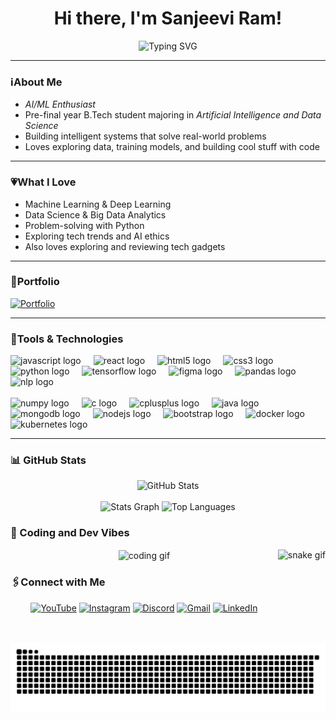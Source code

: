 <h1 align="center">Hi there, I'm <span id="name">Sanjeevi Ram</span>!</h1>

<p align="center">
  <img src="https://readme-typing-svg.demolab.com?font=Fira+Code&size=22&pause=1000&center=true&width=435&lines=B.Tech+in+AI+%26+Data+Science;Passionate+about+AI+%7C+ML+%7C+Data+Science;Future+AI+Engineer+in+the+making!" alt="Typing SVG" />
</p>

---

### ℹ️About Me

- *AI/ML Enthusiast*  
- Pre-final year B.Tech student majoring in *Artificial Intelligence and Data Science*  
- Building intelligent systems that solve real-world problems  
- Loves exploring data, training models, and building cool stuff with code  

---

### 💗What I Love

- Machine Learning & Deep Learning  
- Data Science & Big Data Analytics  
- Problem-solving with Python  
- Exploring tech trends and AI ethics
- Also loves exploring and reviewing tech gadgets  

---

### 👔Portfolio
 
<a href="https://yourportfolio.com">
  <img src="https://img.shields.io/static/v1?message=Portfolio&logo=Firefox&label=&color=4B0082&logoColor=white&labelColor=&style=for-the-badge" height="40" alt="Portfolio" />
</a> 

---

### 🔧Tools & Technologies

<div align="left">
  <!-- Row 1 -->
  <img src="https://cdn.jsdelivr.net/gh/devicons/devicon/icons/javascript/javascript-original.svg" height="30" alt="javascript logo" />
  <img width="12" />
  <img src="https://cdn.jsdelivr.net/gh/devicons/devicon/icons/react/react-original.svg" height="30" alt="react logo" />
  <img width="12" />
  <img src="https://cdn.jsdelivr.net/gh/devicons/devicon/icons/html5/html5-original.svg" height="30" alt="html5 logo" />
  <img width="12" />
  <img src="https://cdn.jsdelivr.net/gh/devicons/devicon/icons/css3/css3-original.svg" height="30" alt="css3 logo" />
  <img width="12" />
  <img src="https://cdn.jsdelivr.net/gh/devicons/devicon/icons/python/python-original.svg" height="30" alt="python logo" />
  <img width="12" />
  <img src="https://cdn.jsdelivr.net/gh/devicons/devicon/icons/tensorflow/tensorflow-original.svg" height="30" alt="tensorflow logo" />
  <img width="12" />
  <img src="https://cdn.jsdelivr.net/gh/devicons/devicon/icons/figma/figma-original.svg" height="30" alt="figma logo" />
  <img width="12" />
  <img src="https://cdn.jsdelivr.net/gh/devicons/devicon/icons/pandas/pandas-original.svg" height="30" alt="pandas logo" />
  <img width="12" />
  <img src="https://img.icons8.com/fluency/48/000000/ai.png" height="30" alt="nlp logo" />
</div>

<br/>

<div align="left">
  <!-- Row 2 -->
  <img src="https://cdn.jsdelivr.net/gh/devicons/devicon/icons/numpy/numpy-original.svg" height="30" alt="numpy logo" />
  <img width="12" />
  <img src="https://cdn.jsdelivr.net/gh/devicons/devicon/icons/c/c-original.svg" height="30" alt="c logo" />
  <img width="12" />
  <img src="https://cdn.jsdelivr.net/gh/devicons/devicon/icons/cplusplus/cplusplus-original.svg" height="30" alt="cplusplus logo" />
  <img width="12" />
  <img src="https://cdn.jsdelivr.net/gh/devicons/devicon/icons/java/java-original.svg" height="30" alt="java logo" />
  <img width="12" />
  <img src="https://cdn.jsdelivr.net/gh/devicons/devicon/icons/mongodb/mongodb-original.svg" height="30" alt="mongodb logo" />
  <img width="12" />
  <img src="https://cdn.jsdelivr.net/gh/devicons/devicon/icons/nodejs/nodejs-original.svg" height="30" alt="nodejs logo" />
  <img width="12" />
  <img src="https://cdn.jsdelivr.net/gh/devicons/devicon/icons/bootstrap/bootstrap-original.svg" height="30" alt="bootstrap logo" />
  <img width="12" />
  <img src="https://cdn.jsdelivr.net/gh/devicons/devicon/icons/docker/docker-original.svg" height="30" alt="docker logo" />
  <img width="12" />
  <img src="https://cdn.jsdelivr.net/gh/devicons/devicon/icons/kubernetes/kubernetes-plain.svg" height="30" alt="kubernetes logo" />
</div>

---

### 📊 GitHub Stats
<div align="center"> <img src="https://github-readme-stats.vercel.app/api?username=sanjeeviram-07&show_icons=true&theme=radical" height="180" alt="GitHub Stats" /> </div> <br/> <div align="center"> <img src="https://github-readme-stats.vercel.app/api?username=sanjeeviram-07&hide_title=false&hide_rank=false&show_icons=true&include_all_commits=true&count_private=true&disable_animations=false&theme=dracula&locale=en&hide_border=false" height="150" alt="Stats Graph" /> <img src="https://github-readme-stats.vercel.app/api/top-langs?username=sanjeeviram-07&locale=en&hide_title=false&layout=compact&card_width=320&langs_count=5&theme=dracula&hide_border=false" height="150" alt="Top Languages" /> </div>

### 🍂 Coding and Dev Vibes
<div align="center"> 
  <img align="right" height="150" src="(https://media0.giphy.com/media/v1.Y2lkPTc5MGI3NjExcHZnZTV3dXU1bHZvYW14eTgzd20wbW91ZDdxa3V1MGp0NHg1bmpyNyZlcD12MV9pbnRlcm5hbF9naWZfYnlfaWQmY3Q9Zw/fUYef6xz94ZvW/giphy.gif)" alt="snake gif" /> 
<img align="center" src="https://media0.giphy.com/media/v1.Y2lkPTc5MGI3NjExeW8wbjRsbHh6aWFzbWxlZXd2bGpuNDNjNjl5dXBzZG9sazR0M2lsMyZlcD12MV9pbnRlcm5hbF9naWZfYnlfaWQmY3Q9Zw/xEWB505DvNmso/giphy.gif" height="180" width="300" alt="coding gif" /> 
</div>

### 🖇️Connect with Me
<div align="center"> <a href="https://www.youtube.com/@sanjuthelordgamer5588"><img src="https://img.shields.io/static/v1?message=Youtube&logo=youtube&label=&color=FF0000&logoColor=white&labelColor=&style=for-the-badge" height="40" alt="YouTube" /></a> <a href="https://instagram.com/sanju_unique_07"><img src="https://img.shields.io/static/v1?message=Instagram&logo=instagram&label=&color=E4405F&logoColor=white&labelColor=&style=for-the-badge" height="40" alt="Instagram" /></a> <a href="https://discord.com/tmloverboy6804"><img src="https://img.shields.io/static/v1?message=Discord&logo=discord&label=&color=7289DA&logoColor=white&labelColor=&style=for-the-badge" height="40" alt="Discord" /></a> <a href="mailto:sanjeeviram422@gmail.com"><img src="https://img.shields.io/static/v1?message=Gmail&logo=gmail&label=&color=D14836&logoColor=white&labelColor=&style=for-the-badge" height="40" alt="Gmail" /></a> <a href="https://www.linkedin.com/in/sanjeevi-ram-274947298/"><img src="https://img.shields.io/static/v1?message=LinkedIn&logo=linkedin&label=&color=0077B5&logoColor=white&labelColor=&style=for-the-badge" height="40" alt="LinkedIn" /></a> </div>

<br clear="both">
<picture>
  <source media="(prefers-color-scheme: dark)" srcset="https://raw.githubusercontent.com/Sanjeeviram-07/Sanjeeviram-07/output/github-snake-dark.svg" />
  <source media="(prefers-color-scheme: light)" srcset="https://raw.githubusercontent.com/Sanjeeviram-07/Sanjeeviram-07/output/github-snake.svg" />
  <img alt="github-snake" src="https://raw.githubusercontent.com/Sanjeeviram-07/Sanjeeviram-07/output/github-snake.svg" />
</picture>




